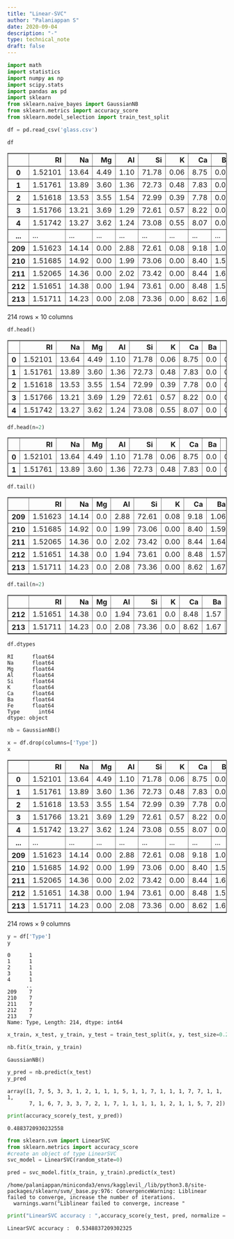 ```yaml
---
title: "Linear-SVC"
author: "Palaniappan S"
date: 2020-09-04
description: "-"
type: technical_note
draft: false
---
```


```python
import math
import statistics
import numpy as np
import scipy.stats
import pandas as pd
import sklearn
from sklearn.naive_bayes import GaussianNB
from sklearn.metrics import accuracy_score
from sklearn.model_selection import train_test_split
```


```python
df = pd.read_csv('glass.csv')
```


```python
df
```




<div>
<style scoped>
    .dataframe tbody tr th:only-of-type {
        vertical-align: middle;
    }

    .dataframe tbody tr th {
        vertical-align: top;
    }

    .dataframe thead th {
        text-align: right;
    }
</style>
<table border="1" class="dataframe">
  <thead>
    <tr style="text-align: right;">
      <th></th>
      <th>RI</th>
      <th>Na</th>
      <th>Mg</th>
      <th>Al</th>
      <th>Si</th>
      <th>K</th>
      <th>Ca</th>
      <th>Ba</th>
      <th>Fe</th>
      <th>Type</th>
    </tr>
  </thead>
  <tbody>
    <tr>
      <th>0</th>
      <td>1.52101</td>
      <td>13.64</td>
      <td>4.49</td>
      <td>1.10</td>
      <td>71.78</td>
      <td>0.06</td>
      <td>8.75</td>
      <td>0.00</td>
      <td>0.0</td>
      <td>1</td>
    </tr>
    <tr>
      <th>1</th>
      <td>1.51761</td>
      <td>13.89</td>
      <td>3.60</td>
      <td>1.36</td>
      <td>72.73</td>
      <td>0.48</td>
      <td>7.83</td>
      <td>0.00</td>
      <td>0.0</td>
      <td>1</td>
    </tr>
    <tr>
      <th>2</th>
      <td>1.51618</td>
      <td>13.53</td>
      <td>3.55</td>
      <td>1.54</td>
      <td>72.99</td>
      <td>0.39</td>
      <td>7.78</td>
      <td>0.00</td>
      <td>0.0</td>
      <td>1</td>
    </tr>
    <tr>
      <th>3</th>
      <td>1.51766</td>
      <td>13.21</td>
      <td>3.69</td>
      <td>1.29</td>
      <td>72.61</td>
      <td>0.57</td>
      <td>8.22</td>
      <td>0.00</td>
      <td>0.0</td>
      <td>1</td>
    </tr>
    <tr>
      <th>4</th>
      <td>1.51742</td>
      <td>13.27</td>
      <td>3.62</td>
      <td>1.24</td>
      <td>73.08</td>
      <td>0.55</td>
      <td>8.07</td>
      <td>0.00</td>
      <td>0.0</td>
      <td>1</td>
    </tr>
    <tr>
      <th>...</th>
      <td>...</td>
      <td>...</td>
      <td>...</td>
      <td>...</td>
      <td>...</td>
      <td>...</td>
      <td>...</td>
      <td>...</td>
      <td>...</td>
      <td>...</td>
    </tr>
    <tr>
      <th>209</th>
      <td>1.51623</td>
      <td>14.14</td>
      <td>0.00</td>
      <td>2.88</td>
      <td>72.61</td>
      <td>0.08</td>
      <td>9.18</td>
      <td>1.06</td>
      <td>0.0</td>
      <td>7</td>
    </tr>
    <tr>
      <th>210</th>
      <td>1.51685</td>
      <td>14.92</td>
      <td>0.00</td>
      <td>1.99</td>
      <td>73.06</td>
      <td>0.00</td>
      <td>8.40</td>
      <td>1.59</td>
      <td>0.0</td>
      <td>7</td>
    </tr>
    <tr>
      <th>211</th>
      <td>1.52065</td>
      <td>14.36</td>
      <td>0.00</td>
      <td>2.02</td>
      <td>73.42</td>
      <td>0.00</td>
      <td>8.44</td>
      <td>1.64</td>
      <td>0.0</td>
      <td>7</td>
    </tr>
    <tr>
      <th>212</th>
      <td>1.51651</td>
      <td>14.38</td>
      <td>0.00</td>
      <td>1.94</td>
      <td>73.61</td>
      <td>0.00</td>
      <td>8.48</td>
      <td>1.57</td>
      <td>0.0</td>
      <td>7</td>
    </tr>
    <tr>
      <th>213</th>
      <td>1.51711</td>
      <td>14.23</td>
      <td>0.00</td>
      <td>2.08</td>
      <td>73.36</td>
      <td>0.00</td>
      <td>8.62</td>
      <td>1.67</td>
      <td>0.0</td>
      <td>7</td>
    </tr>
  </tbody>
</table>
<p>214 rows × 10 columns</p>
</div>




```python
df.head()
```




<div>
<style scoped>
    .dataframe tbody tr th:only-of-type {
        vertical-align: middle;
    }

    .dataframe tbody tr th {
        vertical-align: top;
    }

    .dataframe thead th {
        text-align: right;
    }
</style>
<table border="1" class="dataframe">
  <thead>
    <tr style="text-align: right;">
      <th></th>
      <th>RI</th>
      <th>Na</th>
      <th>Mg</th>
      <th>Al</th>
      <th>Si</th>
      <th>K</th>
      <th>Ca</th>
      <th>Ba</th>
      <th>Fe</th>
      <th>Type</th>
    </tr>
  </thead>
  <tbody>
    <tr>
      <th>0</th>
      <td>1.52101</td>
      <td>13.64</td>
      <td>4.49</td>
      <td>1.10</td>
      <td>71.78</td>
      <td>0.06</td>
      <td>8.75</td>
      <td>0.0</td>
      <td>0.0</td>
      <td>1</td>
    </tr>
    <tr>
      <th>1</th>
      <td>1.51761</td>
      <td>13.89</td>
      <td>3.60</td>
      <td>1.36</td>
      <td>72.73</td>
      <td>0.48</td>
      <td>7.83</td>
      <td>0.0</td>
      <td>0.0</td>
      <td>1</td>
    </tr>
    <tr>
      <th>2</th>
      <td>1.51618</td>
      <td>13.53</td>
      <td>3.55</td>
      <td>1.54</td>
      <td>72.99</td>
      <td>0.39</td>
      <td>7.78</td>
      <td>0.0</td>
      <td>0.0</td>
      <td>1</td>
    </tr>
    <tr>
      <th>3</th>
      <td>1.51766</td>
      <td>13.21</td>
      <td>3.69</td>
      <td>1.29</td>
      <td>72.61</td>
      <td>0.57</td>
      <td>8.22</td>
      <td>0.0</td>
      <td>0.0</td>
      <td>1</td>
    </tr>
    <tr>
      <th>4</th>
      <td>1.51742</td>
      <td>13.27</td>
      <td>3.62</td>
      <td>1.24</td>
      <td>73.08</td>
      <td>0.55</td>
      <td>8.07</td>
      <td>0.0</td>
      <td>0.0</td>
      <td>1</td>
    </tr>
  </tbody>
</table>
</div>




```python
df.head(n=2)
```




<div>
<style scoped>
    .dataframe tbody tr th:only-of-type {
        vertical-align: middle;
    }

    .dataframe tbody tr th {
        vertical-align: top;
    }

    .dataframe thead th {
        text-align: right;
    }
</style>
<table border="1" class="dataframe">
  <thead>
    <tr style="text-align: right;">
      <th></th>
      <th>RI</th>
      <th>Na</th>
      <th>Mg</th>
      <th>Al</th>
      <th>Si</th>
      <th>K</th>
      <th>Ca</th>
      <th>Ba</th>
      <th>Fe</th>
      <th>Type</th>
    </tr>
  </thead>
  <tbody>
    <tr>
      <th>0</th>
      <td>1.52101</td>
      <td>13.64</td>
      <td>4.49</td>
      <td>1.10</td>
      <td>71.78</td>
      <td>0.06</td>
      <td>8.75</td>
      <td>0.0</td>
      <td>0.0</td>
      <td>1</td>
    </tr>
    <tr>
      <th>1</th>
      <td>1.51761</td>
      <td>13.89</td>
      <td>3.60</td>
      <td>1.36</td>
      <td>72.73</td>
      <td>0.48</td>
      <td>7.83</td>
      <td>0.0</td>
      <td>0.0</td>
      <td>1</td>
    </tr>
  </tbody>
</table>
</div>




```python
df.tail()
```




<div>
<style scoped>
    .dataframe tbody tr th:only-of-type {
        vertical-align: middle;
    }

    .dataframe tbody tr th {
        vertical-align: top;
    }

    .dataframe thead th {
        text-align: right;
    }
</style>
<table border="1" class="dataframe">
  <thead>
    <tr style="text-align: right;">
      <th></th>
      <th>RI</th>
      <th>Na</th>
      <th>Mg</th>
      <th>Al</th>
      <th>Si</th>
      <th>K</th>
      <th>Ca</th>
      <th>Ba</th>
      <th>Fe</th>
      <th>Type</th>
    </tr>
  </thead>
  <tbody>
    <tr>
      <th>209</th>
      <td>1.51623</td>
      <td>14.14</td>
      <td>0.0</td>
      <td>2.88</td>
      <td>72.61</td>
      <td>0.08</td>
      <td>9.18</td>
      <td>1.06</td>
      <td>0.0</td>
      <td>7</td>
    </tr>
    <tr>
      <th>210</th>
      <td>1.51685</td>
      <td>14.92</td>
      <td>0.0</td>
      <td>1.99</td>
      <td>73.06</td>
      <td>0.00</td>
      <td>8.40</td>
      <td>1.59</td>
      <td>0.0</td>
      <td>7</td>
    </tr>
    <tr>
      <th>211</th>
      <td>1.52065</td>
      <td>14.36</td>
      <td>0.0</td>
      <td>2.02</td>
      <td>73.42</td>
      <td>0.00</td>
      <td>8.44</td>
      <td>1.64</td>
      <td>0.0</td>
      <td>7</td>
    </tr>
    <tr>
      <th>212</th>
      <td>1.51651</td>
      <td>14.38</td>
      <td>0.0</td>
      <td>1.94</td>
      <td>73.61</td>
      <td>0.00</td>
      <td>8.48</td>
      <td>1.57</td>
      <td>0.0</td>
      <td>7</td>
    </tr>
    <tr>
      <th>213</th>
      <td>1.51711</td>
      <td>14.23</td>
      <td>0.0</td>
      <td>2.08</td>
      <td>73.36</td>
      <td>0.00</td>
      <td>8.62</td>
      <td>1.67</td>
      <td>0.0</td>
      <td>7</td>
    </tr>
  </tbody>
</table>
</div>




```python
df.tail(n=2)
```




<div>
<style scoped>
    .dataframe tbody tr th:only-of-type {
        vertical-align: middle;
    }

    .dataframe tbody tr th {
        vertical-align: top;
    }

    .dataframe thead th {
        text-align: right;
    }
</style>
<table border="1" class="dataframe">
  <thead>
    <tr style="text-align: right;">
      <th></th>
      <th>RI</th>
      <th>Na</th>
      <th>Mg</th>
      <th>Al</th>
      <th>Si</th>
      <th>K</th>
      <th>Ca</th>
      <th>Ba</th>
      <th>Fe</th>
      <th>Type</th>
    </tr>
  </thead>
  <tbody>
    <tr>
      <th>212</th>
      <td>1.51651</td>
      <td>14.38</td>
      <td>0.0</td>
      <td>1.94</td>
      <td>73.61</td>
      <td>0.0</td>
      <td>8.48</td>
      <td>1.57</td>
      <td>0.0</td>
      <td>7</td>
    </tr>
    <tr>
      <th>213</th>
      <td>1.51711</td>
      <td>14.23</td>
      <td>0.0</td>
      <td>2.08</td>
      <td>73.36</td>
      <td>0.0</td>
      <td>8.62</td>
      <td>1.67</td>
      <td>0.0</td>
      <td>7</td>
    </tr>
  </tbody>
</table>
</div>




```python
df.dtypes
```




    RI      float64
    Na      float64
    Mg      float64
    Al      float64
    Si      float64
    K       float64
    Ca      float64
    Ba      float64
    Fe      float64
    Type      int64
    dtype: object




```python
nb = GaussianNB()
```


```python
x = df.drop(columns=['Type'])
x
```




<div>
<style scoped>
    .dataframe tbody tr th:only-of-type {
        vertical-align: middle;
    }

    .dataframe tbody tr th {
        vertical-align: top;
    }

    .dataframe thead th {
        text-align: right;
    }
</style>
<table border="1" class="dataframe">
  <thead>
    <tr style="text-align: right;">
      <th></th>
      <th>RI</th>
      <th>Na</th>
      <th>Mg</th>
      <th>Al</th>
      <th>Si</th>
      <th>K</th>
      <th>Ca</th>
      <th>Ba</th>
      <th>Fe</th>
    </tr>
  </thead>
  <tbody>
    <tr>
      <th>0</th>
      <td>1.52101</td>
      <td>13.64</td>
      <td>4.49</td>
      <td>1.10</td>
      <td>71.78</td>
      <td>0.06</td>
      <td>8.75</td>
      <td>0.00</td>
      <td>0.0</td>
    </tr>
    <tr>
      <th>1</th>
      <td>1.51761</td>
      <td>13.89</td>
      <td>3.60</td>
      <td>1.36</td>
      <td>72.73</td>
      <td>0.48</td>
      <td>7.83</td>
      <td>0.00</td>
      <td>0.0</td>
    </tr>
    <tr>
      <th>2</th>
      <td>1.51618</td>
      <td>13.53</td>
      <td>3.55</td>
      <td>1.54</td>
      <td>72.99</td>
      <td>0.39</td>
      <td>7.78</td>
      <td>0.00</td>
      <td>0.0</td>
    </tr>
    <tr>
      <th>3</th>
      <td>1.51766</td>
      <td>13.21</td>
      <td>3.69</td>
      <td>1.29</td>
      <td>72.61</td>
      <td>0.57</td>
      <td>8.22</td>
      <td>0.00</td>
      <td>0.0</td>
    </tr>
    <tr>
      <th>4</th>
      <td>1.51742</td>
      <td>13.27</td>
      <td>3.62</td>
      <td>1.24</td>
      <td>73.08</td>
      <td>0.55</td>
      <td>8.07</td>
      <td>0.00</td>
      <td>0.0</td>
    </tr>
    <tr>
      <th>...</th>
      <td>...</td>
      <td>...</td>
      <td>...</td>
      <td>...</td>
      <td>...</td>
      <td>...</td>
      <td>...</td>
      <td>...</td>
      <td>...</td>
    </tr>
    <tr>
      <th>209</th>
      <td>1.51623</td>
      <td>14.14</td>
      <td>0.00</td>
      <td>2.88</td>
      <td>72.61</td>
      <td>0.08</td>
      <td>9.18</td>
      <td>1.06</td>
      <td>0.0</td>
    </tr>
    <tr>
      <th>210</th>
      <td>1.51685</td>
      <td>14.92</td>
      <td>0.00</td>
      <td>1.99</td>
      <td>73.06</td>
      <td>0.00</td>
      <td>8.40</td>
      <td>1.59</td>
      <td>0.0</td>
    </tr>
    <tr>
      <th>211</th>
      <td>1.52065</td>
      <td>14.36</td>
      <td>0.00</td>
      <td>2.02</td>
      <td>73.42</td>
      <td>0.00</td>
      <td>8.44</td>
      <td>1.64</td>
      <td>0.0</td>
    </tr>
    <tr>
      <th>212</th>
      <td>1.51651</td>
      <td>14.38</td>
      <td>0.00</td>
      <td>1.94</td>
      <td>73.61</td>
      <td>0.00</td>
      <td>8.48</td>
      <td>1.57</td>
      <td>0.0</td>
    </tr>
    <tr>
      <th>213</th>
      <td>1.51711</td>
      <td>14.23</td>
      <td>0.00</td>
      <td>2.08</td>
      <td>73.36</td>
      <td>0.00</td>
      <td>8.62</td>
      <td>1.67</td>
      <td>0.0</td>
    </tr>
  </tbody>
</table>
<p>214 rows × 9 columns</p>
</div>




```python
y = df['Type']
y
```




    0      1
    1      1
    2      1
    3      1
    4      1
          ..
    209    7
    210    7
    211    7
    212    7
    213    7
    Name: Type, Length: 214, dtype: int64




```python
x_train, x_test, y_train, y_test = train_test_split(x, y, test_size=0.2, random_state=4)
```


```python
nb.fit(x_train, y_train)
```




    GaussianNB()




```python
y_pred = nb.predict(x_test)
y_pred
```




    array([1, 7, 5, 3, 3, 1, 2, 1, 1, 1, 5, 1, 1, 7, 1, 1, 1, 7, 7, 1, 1, 1,
           7, 1, 6, 7, 3, 3, 7, 2, 1, 7, 1, 1, 1, 1, 1, 2, 1, 1, 5, 7, 2])




```python
print(accuracy_score(y_test, y_pred))
```

    0.4883720930232558



```python
from sklearn.svm import LinearSVC
from sklearn.metrics import accuracy_score
#create an object of type LinearSVC
svc_model = LinearSVC(random_state=0)
```


```python
pred = svc_model.fit(x_train, y_train).predict(x_test)
```

    /home/palaniappan/miniconda3/envs/kagglevil_/lib/python3.8/site-packages/sklearn/svm/_base.py:976: ConvergenceWarning: Liblinear failed to converge, increase the number of iterations.
      warnings.warn("Liblinear failed to converge, increase "



```python
print("LinearSVC accuracy : ",accuracy_score(y_test, pred, normalize = True))
```

    LinearSVC accuracy :  0.5348837209302325

